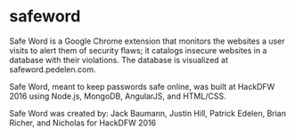 # safeword
Safe Word is a Google Chrome extension that monitors the websites a user visits to alert them of security flaws; it catalogs insecure websites in a database with their violations.  The database is visualized at safeword.pedelen.com.

Safe Word, meant to keep passwords safe online, was built at HackDFW 2016 using Node.js, MongoDB, AngularJS, and HTML/CSS.

Safe Word was created by: Jack Baumann, Justin Hill, Patrick Edelen, Brian Richer, and Nicholas for HackDFW 2016
